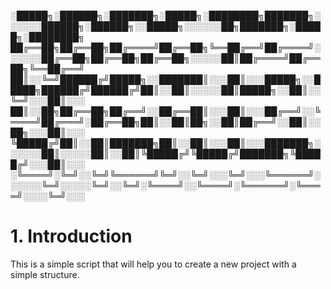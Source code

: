 
░█████╗░██████╗░███████╗░█████╗░████████╗███████╗░░░░░░██████╗░██████╗░░█████╗░░░░░░██╗███████╗░█████╗░████████╗
██╔══██╗██╔══██╗██╔════╝██╔══██╗╚══██╔══╝██╔════╝░░░░░░██╔══██╗██╔══██╗██╔══██╗░░░░░██║██╔════╝██╔══██╗╚══██╔══╝
██║░░╚═╝██████╔╝█████╗░░███████║░░░██║░░░█████╗░░█████╗██████╔╝██████╔╝██║░░██║░░░░░██║█████╗░░██║░░╚═╝░░░██║░░░
██║░░██╗██╔══██╗██╔══╝░░██╔══██║░░░██║░░░██╔══╝░░╚════╝██╔═══╝░██╔══██╗██║░░██║██╗░░██║██╔══╝░░██║░░██╗░░░██║░░░
╚█████╔╝██║░░██║███████╗██║░░██║░░░██║░░░███████╗░░░░░░██║░░░░░██║░░██║╚█████╔╝╚█████╔╝███████╗╚█████╔╝░░░██║░░░
░╚════╝░╚═╝░░╚═╝╚══════╝╚═╝░░╚═╝░░░╚═╝░░░╚══════╝░░░░░░╚═╝░░░░░╚═╝░░╚═╝░╚════╝░░╚════╝░╚══════╝░╚════╝░░░░╚═╝░░░


# 1. Introduction

This is a simple script that will help you to create a new project with a simple structure.